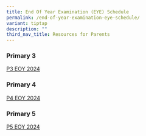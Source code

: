 ```yaml
---
title: End Of Year Examination (EYE) Schedule
permalink: /end-of-year-examination-eye-schedule/
variant: tiptap
description: ""
third_nav_title: Resources for Parents
---
```

<h3>Primary 3</h3>
<p><a href="/files/P3_EYE_Schedule_2024.pdf" rel="noopener nofollow" target="_blank">P3 EOY 2024</a>
</p>
<h3>Primary 4</h3>
<p><a href="/files/P4_EYE_Schedule_2024.pdf" rel="noopener nofollow" target="_blank">P4 EOY 2024</a>
</p>
<h3>Primary 5</h3>
<p><a href="/files/P5_EYE_Schedule_2024.pdf" rel="noopener nofollow" target="_blank">P5 EOY 2024</a>
</p>